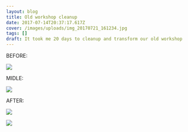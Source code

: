 ```yaml
---
layout: blog
title: Old workshop cleanup
date: 2017-07-14T20:37:17.617Z
cover: /images/uploads/img_20170721_161234.jpg
tags: []
draft: It took me 20 days to cleanup and transform our old workshop
---
```

BEFORE:

![](/images/uploads/image2993.png)

MIDLE:

![](/images/uploads/image2png.png)

AFTER:

![](/images/uploads/image3.png)

![](/images/uploads/img_20170721_161304.jpg)

